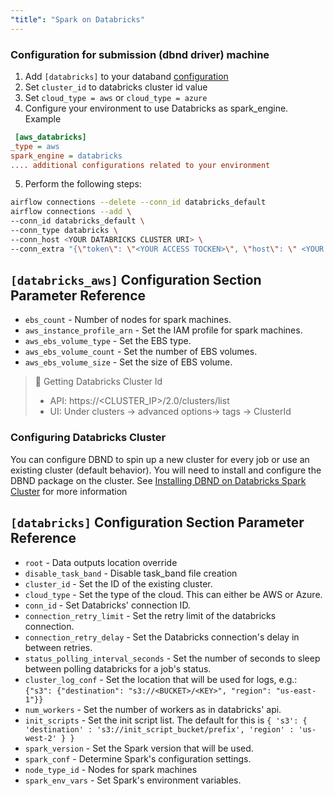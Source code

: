 ```yaml
---
"title": "Spark on Databricks"
---
```

### Configuration for submission (dbnd driver) machine
  1.  Add `[databricks]` to your databand [configuration](doc:dbnd-sdk-configuration)
  2. Set `cluster_id` to databricks cluster id value
  3. Set `cloud_type = aws` or `cloud_type = azure`
  4. Configure your environment to use Databricks as spark_engine.
Example
```ini
 [aws_databricks]
_type = aws
spark_engine = databricks
.... additional configurations related to your environment
```
 5. Perform the following steps:

``` bash
airflow connections --delete --conn_id databricks_default
airflow connections --add \
--conn_id databricks_default \
--conn_type databricks \
--conn_host <YOUR DATABRICKS CLUSTER URI> \
--conn_extra "{\"token\": \"<YOUR ACCESS TOCKEN>\", \"host\": \" <YOUR DATABRICKS CLUSTER URI>\"}"
```

## `[databricks_aws]` Configuration Section Parameter Reference
- `ebs_count` - Number of nodes for spark machines.
- `aws_instance_profile_arn` - Set the IAM profile for spark machines.
- `aws_ebs_volume_type` - Set the EBS type.
- `aws_ebs_volume_count` - Set the number of EBS volumes.
- `aws_ebs_volume_size` - Set the size of EBS volume.




>📘 Getting Databricks Cluster Id
> * API: https://<CLUSTER_IP>/2.0/clusters/list
> * UI: Under clusters -> advanced options-> tags -> ClusterId

### Configuring Databricks Cluster

You can configure DBND to spin up a new cluster for every job or use an existing cluster (default behavior). You will need to install and configure the DBND package on the cluster. See  [Installing DBND on Databricks Spark Cluster](doc:installing-dbnd-on-spark-cluster) for more information

## `[databricks]` Configuration Section Parameter Reference
- `root` - Data outputs location override
- `disable_task_band` - Disable task_band file creation
- `cluster_id` - Set the ID of the existing cluster.
- `cloud_type` - Set the type of the cloud. This can either be AWS or Azure.
- `conn_id` - Set Databricks' connection ID.
- `connection_retry_limit` - Set the retry limit of the databricks connection.
- `connection_retry_delay` - Set the Databricks connection's delay in between retries.
- `status_polling_interval_seconds` - Set the number of seconds to sleep between polling databricks for a job's status.
- `cluster_log_conf` - Set the location that will be used for logs, e.g.: `{"s3": {"destination": "s3://<BUCKET>/<KEY>", "region": "us-east-1"}}`
- `num_workers` - Set the number of workers as in databricks' api.
- `init_scripts` - Set the init script list. The default for this is `{ 's3': { 'destination' : 's3://init_script_bucket/prefix', 'region' : 'us-west-2' } }`
- `spark_version` - Set the Spark version that will be used.
- `spark_conf` - Determine Spark's configuration settings.
- `node_type_id` - Nodes for spark machines
- `spark_env_vars` - Set Spark's environment variables.

